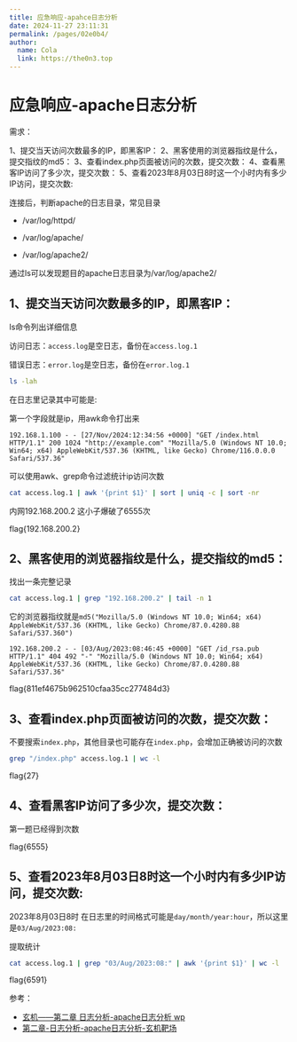 ```yaml
---
title: 应急响应-apahce日志分析
date: 2024-11-27 23:11:31
permalink: /pages/02e0b4/
author: 
  name: Cola
  link: https://the0n3.top
---
```

# 应急响应-apache日志分析

需求：

1、提交当天访问次数最多的IP，即黑客IP：
2、黑客使用的浏览器指纹是什么，提交指纹的md5：
3、查看index.php页面被访问的次数，提交次数：
4、查看黑客IP访问了多少次，提交次数：
5、查看2023年8月03日8时这一个小时内有多少IP访问，提交次数:

连接后，判断apache的日志目录，常见目录

- /var/log/httpd/

- /var/log/apache/

- /var/log/apache2/

通过ls可以发现题目的apache日志目录为/var/log/apache2/

## 1、提交当天访问次数最多的IP，即黑客IP：

ls命令列出详细信息

访问日志：`access.log`是空日志，备份在`access.log.1`

错误日志：`error.log`是空日志，备份在`error.log.1`

```bash
ls -lah
```

在日志里记录其中可能是:

第一个字段就是ip，用awk命令打出来

```plaintext
192.168.1.100 - - [27/Nov/2024:12:34:56 +0000] "GET /index.html HTTP/1.1" 200 1024 "http://example.com" "Mozilla/5.0 (Windows NT 10.0; Win64; x64) AppleWebKit/537.36 (KHTML, like Gecko) Chrome/116.0.0.0 Safari/537.36"
```


可以使用awk、grep命令过滤统计ip访问次数

```bash
cat access.log.1 | awk '{print $1}' | sort | uniq -c | sort -nr
```

内网192.168.200.2 这小子爆破了6555次

flag{192.168.200.2}

## 2、黑客使用的浏览器指纹是什么，提交指纹的md5：

找出一条完整记录

```bash
cat access.log.1 | grep "192.168.200.2" | tail -n 1
```

它的浏览器指纹就是`md5("Mozilla/5.0 (Windows NT 10.0; Win64; x64) AppleWebKit/537.36 (KHTML, like Gecko) Chrome/87.0.4280.88 Safari/537.360")`

```plaintext
192.168.200.2 - - [03/Aug/2023:08:46:45 +0000] "GET /id_rsa.pub HTTP/1.1" 404 492 "-" "Mozilla/5.0 (Windows NT 10.0; Win64; x64) AppleWebKit/537.36 (KHTML, like Gecko) Chrome/87.0.4280.88 Safari/537.36"
```

flag{811ef4675b962510cfaa35cc277484d3}

## 3、查看index.php页面被访问的次数，提交次数：

不要搜索`index.php`，其他目录也可能存在`index.php`，会增加正确被访问的次数

```bash
grep "/index.php" access.log.1 | wc -l
```

flag{27}

## 4、查看黑客IP访问了多少次，提交次数：

第一题已经得到次数

flag{6555}

## 5、查看2023年8月03日8时这一个小时内有多少IP访问，提交次数:

2023年8月03日8时 在日志里的时间格式可能是`day/month/year:hour`，所以这里是`03/Aug/2023:08:`

提取统计

```bash
cat access.log.1 | grep "03/Aug/2023:08:" | awk '{print $1}' | wc -l
```

flag{6591}

参考：

- [玄机——第二章 日志分析-apache日志分析 wp](https://blog.csdn.net/administratorlws/article/details/139574366)
- [第二章-日志分析-apache日志分析-玄机靶场](https://lexsd6.github.io/2024/07/10/%E7%AC%AC%E4%BA%8C%E7%AB%A0-/)